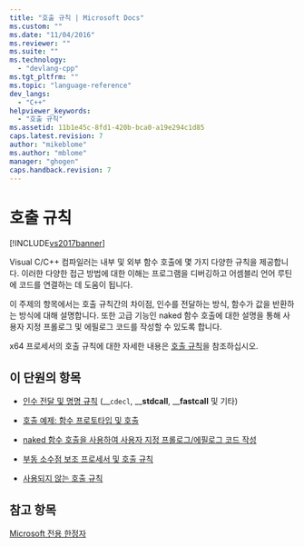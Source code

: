 ```yaml
---
title: "호출 규칙 | Microsoft Docs"
ms.custom: ""
ms.date: "11/04/2016"
ms.reviewer: ""
ms.suite: ""
ms.technology: 
  - "devlang-cpp"
ms.tgt_pltfrm: ""
ms.topic: "language-reference"
dev_langs: 
  - "C++"
helpviewer_keywords: 
  - "호출 규칙"
ms.assetid: 11b1e45c-8fd1-420b-bca0-a19e294c1d85
caps.latest.revision: 7
author: "mikeblome"
ms.author: "mblome"
manager: "ghogen"
caps.handback.revision: 7
---
```

# 호출 규칙
[!INCLUDE[vs2017banner](../assembler/inline/includes/vs2017banner.md)]

Visual C\/C\+\+ 컴파일러는 내부 및 외부 함수 호출에 몇 가지 다양한 규칙을 제공합니다.  이러한 다양한 접근 방법에 대한 이해는 프로그램을 디버깅하고 어셈블리 언어 루틴에 코드를 연결하는 데 도움이 됩니다.  
  
 이 주제의 항목에서는 호출 규칙간의 차이점, 인수를 전달하는 방식, 함수가 값을 반환하는 방식에 대해 설명합니다.  또한 고급 기능인 naked 함수 호출에 대한 설명을 통해 사용자 지정 프롤로그 및 에필로그 코드를 작성할 수 있도록 합니다.  
  
 x64 프로세서의 호출 규칙에 대한 자세한 내용은 [호출 규칙](../build/calling-convention.md)을 참조하십시오.  
  
## 이 단원의 항목  
  
-   [인수 전달 및 명명 규칙](../cpp/argument-passing-and-naming-conventions.md) \(\_\_`cdecl`, \_\_**stdcall**, \_\_**fastcall** 및 기타\)  
  
-   [호출 예제: 함수 프로토타입 및 호출](../cpp/calling-example-function-prototype-and-call.md)  
  
-   [naked 함수 호출을 사용하여 사용자 지정 프롤로그\/에필로그 코드 작성](../cpp/naked-function-calls.md)  
  
-   [부동 소수점 보조 프로세서 및 호출 규칙](../cpp/floating-point-coprocessor-and-calling-conventions.md)  
  
-   [사용되지 않는 호출 규칙](../cpp/obsolete-calling-conventions.md)  
  
## 참고 항목  
 [Microsoft 전용 한정자](../cpp/microsoft-specific-modifiers.md)